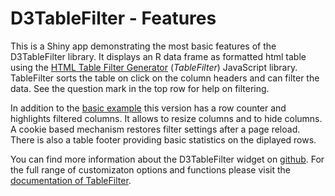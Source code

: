 # D3TableFilter - Features

This is a Shiny app demonstrating the most basic features of the D3TableFilter library. It displays an R data frame as formatted html table using the [HTML Table Filter Generator](http://tablefilter.free.fr/)  (*TableFilter*) JavaScript library. TableFilter sorts the table on click on the column headers and can filter the data. See the question mark in the top row for help on filtering. 

In addition to the [basic example](https://thomassiegmund.shinyapps.io/basic/) this version has a row counter and  highlights filtered columns. It allows to resize columns and to hide columns. A cookie based mechanism restores filter settings after a page reload. There is also a table footer providing basic statistics on the diplayed rows.

You can find more information about the D3TableFilter widget on [github](https://github.com/ThomasSiegmund/D3TableFilter). For the full range of customizaton options and functions please visit the [documentation of TableFilter](http://tablefilter.free.fr/doc.php).
